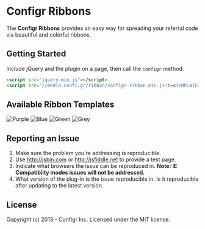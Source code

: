 Configr Ribbons
===============

The **Configr Ribbons** provides an easy way for spreading your referral code via beautiful and colorful ribbons.


## Getting Started

Include jQuery and the plugin on a page, then call the `configr` method.

```html
<script src="jquery.min.js"></script>
<script src="//media.confi.gr/ribbon/configr-ribbon.min.js?t=<TEMPLATE>&r=<REFERRAL>" async></script>
```

## Available Ribbon Templates

![Purple](http://media.confi.gr/ribbon/purple.png)
![Blue](http://media.confi.gr/ribbon/blue.png)
![Green](http://media.confi.gr/ribbon/green.png)
![Grey](http://media.confi.gr/ribbon/grey.png)


## Reporting an Issue

1. Make sure the problem you're addressing is reproducible.
2. Use http://jsbin.com or http://jsfiddle.net to provide a test page.
3. Indicate what browsers the issue can be reproduced in. **Note: IE Compatibilty modes issues will not be addressed.**
4. What version of the plug-in is the issue reproducible in. Is it reproducible after updating to the latest version.


## License

Copyright (c) 2013 - Configr Inc.
Licensed under the MIT license.
